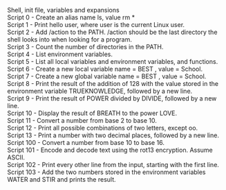 Shell, init file, variables and expansions <br>
Script 0 - Create an alias name ls, value rm * <br>
Script 1 - Print hello user, where user is the current Linux user. <br>
Script 2 - Add /action to the PATH. /action should be the last directory the shell looks into when looking for a program. <br>
Script 3 - Count the number of directories in the PATH. <br>
Script 4 - List environment variables. <br>
Script 5 - List all local variables and environment variables, and functions. <br>
Script 6 - Create a new local variable name = BEST , value = School. <br>
Script 7 - Create a new global variable name = BEST , value = School. <br>
Script 8 - Print the result of the addition of 128 with the value stored in the environment variable TRUEKNOWLEDGE, followed by a new line. <br>
Script 9 - Print the result of POWER divided by DIVIDE, followed by a new line. <br>
Script 10 - Display the result of BREATH to the power LOVE. <br>
Script 11 - Convert a number from base 2 to base 10. <br>
Script 12 - Print all possible combinations of two letters, except oo. <br>
Script 13 - Print a number with two decimal places, followed by a new line. <br>
Script 100 - Convert a number from base 10 to base 16. <br>
Script 101 - Encode and decode text using the rot13 encryption. Assume ASCII. <br>
Script 102 - Print every other line from the input, starting with the first line. <br>
Script 103 - Add the two numbers stored in the environment variables WATER and STIR and prints the result. <br>
